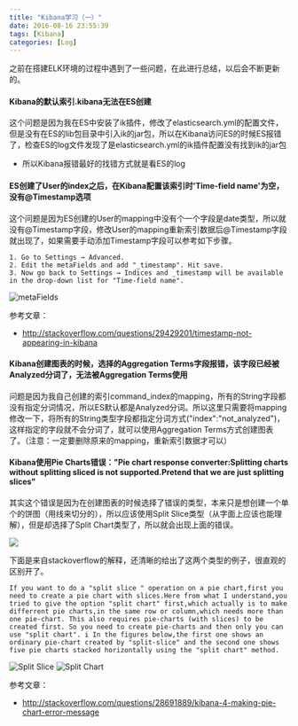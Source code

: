 ```yaml
---
title: "Kibana学习（一）"
date: 2016-08-16 23:55:39
tags: [Kibana]
categories: [Log]
---
```


之前在搭建ELK环境的过程中遇到了一些问题，在此进行总结，以后会不断更新的。

#### Kibana的默认索引.kibana无法在ES创建

这个问题是因为我在ES中安装了ik插件，修改了elasticsearch.yml的配置文件，但是没有在ES的lib包目录中引入ik的jar包，所以在Kibana访问ES的时候ES报错了，检查ES的log文件发现了是elasticsearch.yml的ik插件配置没有找到ik的jar包

- 所以Kibana报错最好的找错方式就是看ES的log

#### ES创建了User的index之后，在Kibana配置该索引时'Time-field name'为空，没有@Timestamp选项

这个问题是因为ES创建的User的mapping中没有个一个字段是date类型，所以就没有@Timestamp字段，修改User的mapping重新索引数据后@Timestamp字段就出现了，如果需要手动添加Timestamp字段可以参考如下步骤。

```
1. Go to Settings → Advanced.
2. Edit the metaFields and add "_timestamp". Hit save.
3. Now go back to Settings → Indices and _timestamp will be available in the drop-down list for "Time-field name".
```
![metaFields](http://i.stack.imgur.com/ngaPk.png)

参考文章：

- http://stackoverflow.com/questions/29429201/timestamp-not-appearing-in-kibana

#### Kibana创建图表的时候，选择的Aggregation Terms字段报错，该字段已经被Analyzed分词了，无法被Aggregation Terms使用

问题是因为我自己创建的索引command_index的mapping，所有的String字段都没有指定分词情况，所以ES默认都是Analyzed分词。所以这里只需要将mapping修改一下，将所有的String类型字段都指定分词方式("index":"not_analyzed")，这样指定的字段就不会分词了，就可以使用Aggregation Terms方式创建图表了。（注意：一定要删除原来的mapping，重新索引数据才可以）

#### Kibana使用Pie Charts错误："Pie chart response converter:Splitting charts without splitting sliced is not supported.Pretend that we are just splitting slices"

其实这个错误是因为在创建图表的时候选择了错误的类型，本来只是想创建一个单个的饼图（用线来切分的），所以应该使用Split Slice类型（从字面上应该也能理解），但是却选择了Split Chart类型了，所以就会出现上面的错误。

![](http://img.blog.csdn.net/20160812170725251?watermark/2/text/aHR0cDovL2Jsb2cuY3Nkbi5uZXQv/font/5a6L5L2T/fontsize/400/fill/I0JBQkFCMA==/dissolve/70/gravity/Center)

下面是来自stackoverflow的解释，还清晰的给出了这两个类型的例子，很直观的区别开了。

```
If you want to do a "split slice " operation on a pie chart,first you need to create a pie chart with slices.Here from what I understand,you tried to give the option "split chart" first,which actually is to make differrent pie charts,in the same row or column,which needs more than one pie-chart. This also requires pie-charts (with slices) to be created first. So you need to create pie-charts and then only you can use "split chart". i In the figures below,the first one shows an ordinary pie-chart created by "split-slice" and the second one shows five pie charts stacked horizontally using the "split chart" method. 
```

![Split Slice](http://i.stack.imgur.com/fHvO0.png)
![Split Chart](http://i.stack.imgur.com/4P7OK.png)

参考文章：

- http://stackoverflow.com/questions/28691889/kibana-4-making-pie-chart-error-message

